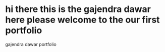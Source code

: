 # hi there this is the gajendra dawar here please welcome to the our first portfolio
gajendra dawar portfolio




